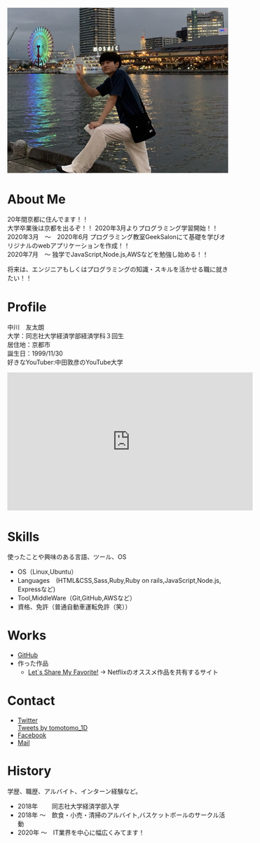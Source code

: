 <img src ="profile_face.jpg" width="600"><br>

# About Me
20年間京都に住んでます！！  
大学卒業後は京都を出るぞ！！
2020年3月よりプログラミング学習開始！！  
2020年3月　〜　2020年6月 プログラミング教室GeekSalonにて基礎を学びオリジナルのwebアプリケーションを作成！！  
2020年7月　〜 独学でJavaScript,Node.js,AWSなどを勉強し始める！！  

将来は、エンジニアもしくはプログラミングの知識・スキルを活かせる職に就きたい！！  

# Profile
中川　友太朗<br>
大学：同志社大学経済学部経済学科３回生<br>
居住地：京都市<br>
誕生日：1999/11/30<br>
好きなYouTuber:中田敦彦のYouTube大学<br>
<iframe width="560" height="315" src="https://www.youtube.com/embed/FH7L0kyl2GA" frameborder="0" allow="accelerometer; autoplay; encrypted-media; gyroscope; picture-in-picture" allowfullscreen></iframe>

# Skills
使ったことや興味のある言語、ツール、OS
- OS（Linux,Ubuntu）
- Languages　(HTML&CSS,Sass,Ruby,Ruby on rails,JavaScript,Node.js, Expressなど)
- Tool,MiddleWare（Git,GitHub,AWSなど）
- 資格、免許（普通自動車運転免許（笑））

# Works
- [GitHub](https://github.com/tomosuke-art)
- 作った作品
  - [Let`s Share My Favorite!](lets-share-netflix.herokuapp.com/) -> Netflixのオススメ作品を共有するサイト

# Contact
- [Twitter](https://twitter.com/tomotomo_1D)<br>
<a class="twitter-timeline" data-width="400" data-height="400" data-theme="light" href="https://twitter.com/tomotomo_1D?ref_src=twsrc%5Etfw">Tweets by tomotomo_1D</a> <script async src="https://platform.twitter.com/widgets.js" charset="utf-8"></script>
- [Facebook](https://www.facebook.com/profile.php?id=100011250104610)
- [Mail](taro91834@gmail.com)

# History
学歴、職歴、アルバイト、インターン経験など。
- 2018年 　　同志社大学経済学部入学
- 2018年 〜　飲食・小売・清掃のアルバイト,バスケットボールのサークル活動
- 2020年 〜　IT業界を中心に幅広くみてます！
